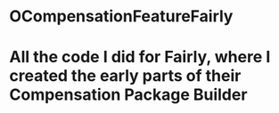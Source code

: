 # OCompensationFeatureFairly
# All the code I did for Fairly, where I created the early parts of their Compensation Package Builder
